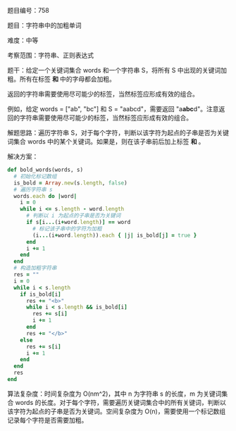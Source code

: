 题目编号：758

题目：字符串中的加粗单词

难度：中等

考察范围：字符串、正则表达式

题干：给定一个关键词集合 words 和一个字符串 S，将所有 S 中出现的关键词加粗。所有在标签 <b> 和 </b> 中的字母都会加粗。

返回的字符串需要使用尽可能少的标签，当然标签应形成有效的组合。

例如，给定 words = ["ab", "bc"] 和 S = "aabcd"，需要返回 "a<b>abc</b>d"。注意返回的字符串需要使用尽可能少的标签，当然标签应形成有效的组合。

解题思路：遍历字符串 S，对于每个字符，判断以该字符为起点的子串是否为关键词集合 words 中的某个关键词。如果是，则在该子串前后加上标签 <b> 和 </b>。

解决方案：

```ruby
def bold_words(words, s)
  # 初始化标记数组
  is_bold = Array.new(s.length, false)
  # 遍历字符串 s
  words.each do |word|
    i = 0
    while i <= s.length - word.length
      # 判断以 i 为起点的子串是否为关键词
      if s[i...(i+word.length)] == word
        # 标记该子串中的字符为加粗
        (i...(i+word.length)).each { |j| is_bold[j] = true }
      end
      i += 1
    end
  end
  # 构造加粗字符串
  res = ""
  i = 0
  while i < s.length
    if is_bold[i]
      res += "<b>"
      while i < s.length && is_bold[i]
        res += s[i]
        i += 1
      end
      res += "</b>"
    else
      res += s[i]
      i += 1
    end
  end
  res
end
```

算法复杂度：时间复杂度为 O(nm^2)，其中 n 为字符串 s 的长度，m 为关键词集合 words 的长度。对于每个字符，需要遍历关键词集合中的所有关键词，判断以该字符为起点的子串是否为关键词。空间复杂度为 O(n)，需要使用一个标记数组记录每个字符是否需要加粗。